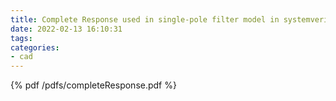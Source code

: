 ```yaml
---
title: Complete Response used in single-pole filter model in systemverilog
date: 2022-02-13 16:10:31
tags:
categories:
- cad
---
```


{% pdf /pdfs/completeResponse.pdf %}
